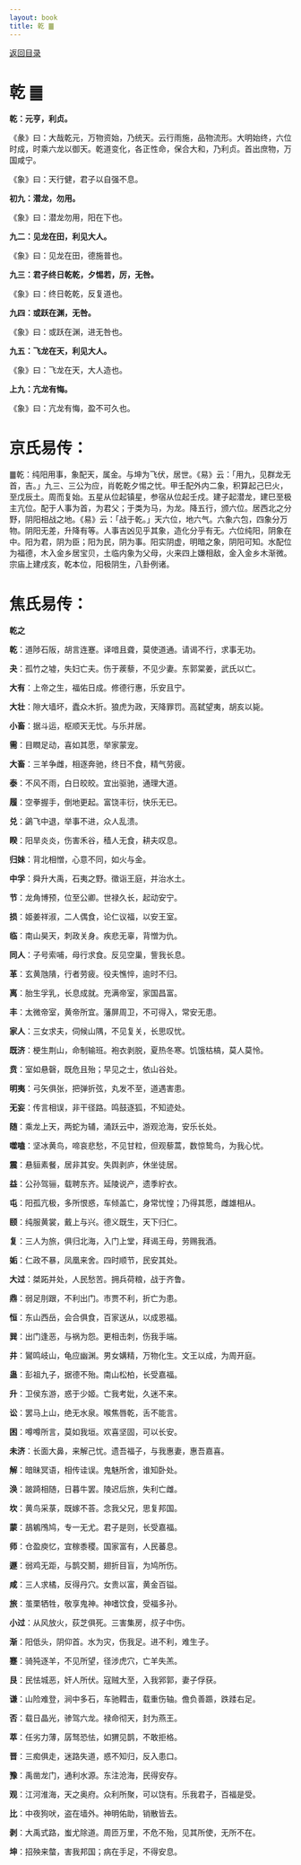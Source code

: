 ```yaml
---
layout: book
title: 乾 ䷀
---
```


[返回目录](./)

# 乾 ䷀

**乾：元亨，利贞。**

《彖》曰：大哉乾元，万物资始，乃统天。云行雨施，品物流形。大明始终，六位时成，时乘六龙以御天。乾道变化，各正性命，保合大和，乃利贞。首出庶物，万国咸宁。

《象》曰：天行健，君子以自强不息。

**初九：潜龙，勿用。**

《象》曰：潜龙勿用，阳在下也。

**九二：见龙在田，利见大人。**

《象》曰：见龙在田，德施普也。

**九三：君子终日乾乾，夕惕若，厉，无咎。**

《象》曰：终日乾乾，反复道也。

**九四：或跃在渊，无咎。**

《象》曰：或跃在渊，进无咎也。

**九五：飞龙在天，利见大人。**

《象》曰：飞龙在天，大人造也。

**上九：亢龙有悔。**

《象》曰：亢龙有悔，盈不可久也。

# 京氏易传：

䷀乾：纯阳用事，象配天，属金。与坤为飞伏，居世。《易》云：「用九，见群龙无首，吉。」九三、三公为应，肖乾乾夕惕之忧。甲壬配外内二象，积算起己巳火，至戊辰土。周而复始。五星从位起镇星，参宿从位起壬戍。建子起潜龙，建巳至极主亢位。配于人事为首，为君父；于类为马，为龙。降五行，颁六位。居西北之分野，阴阳相战之地。《易》云：「战于乾。」天六位，地六气。六象六包，四象分万物。阴阳无差，升降有等。人事吉凶见乎其象，造化分乎有无。六位纯阳，阴象在中。阳为君，阴为臣；阳为民，阴为事。阳实阴虚，明暗之象，阴阳可知。水配位为福德，木入金乡居宝贝，土临内象为父母，火来四上嫌相敌，金入金乡木渐微。宗庙上建戌亥，乾本位，阳极阴生，八卦例诸。


# 焦氏易传：

**乾之**

**乾**：道陟石阪，胡言连蹇。译喑且聋，莫使道通。请谒不行，求事无功。

**夬**：孤竹之墟，失妇亡夫。伤于蒺藜，不见少妻。东郭棠姜，武氏以亡。

**大有**：上帝之生，福佑日成。修德行惠，乐安且宁。

**大壮**：隙大墙坏，蠹众木折。狼虎为政，天降罪罚。高弑望夷，胡亥以毙。

**小畜**：据斗运，枢顺天无忧。与乐并居。

**需**：目瞤足动，喜如其愿，举家蒙宠。

**大畜**：三羊争雌，相逐奔驰，终日不食，精气劳疲。

**泰**：不风不雨，白日皎皎。宜出驱驰，通理大道。

**履**：空拳握手，倒地更起。富饶丰衍，快乐无已。

**兑**：鷁飞中退，举事不进，众人乱溃。

**睽**：阳旱炎炎，伤害禾谷，穑人无食，耕夫叹息。

**归妹**：背北相憎，心意不同，如火与金。

**中孚**：舜升大禹，石夷之野。徵诣王庭，并治水土。

**节**：龙角博预，位至公卿。世禄久长，起动安宁。

**损**：姬姜祥淑，二人偶食，论仁议福，以安王室。

**临**：南山昊天，刺政关身。疾悲无辜，背憎为仇。

**同人**：子号索哺，母行求食。反见空巢，訾我长息。

**革**：玄黄虺隤，行者劳疲。役夫憔悴，逾时不归。

**离**：胎生孚乳，长息成就。充满帝室，家国昌富。

**丰**：太微帝室，黄帝所宜。藩屏周卫，不可得入，常安无患。

**家人**：三女求夫，伺候山隅，不见复关，长思叹忧。

**既济**：梗生荆山，命制输班。袍衣剥脱，夏热冬寒。饥饿枯槁，莫人莫怜。

**贲**：室如悬磬，既危且殆；早见之士，依山谷处。

**明夷**：弓矢俱张，把弹折弦，丸发不至，道遇害患。

**无妄**：传言相误，非干径路。鸣鼓逐狐，不知迹处。

**随**：乘龙上天，两蛇为辅，涌跃云中，游观沧海，安乐长处。

**噬嗑**：坚冰黄鸟，啼哀悲愁，不见甘粒，但观藜蒿，数惊鸷鸟，为我心忧。

**震**：悬貆素餐，居非其安。失舆剥庐，休坐徒居。

**益**：公孙驾骊，载聘东齐。延陵说产，遗季紵衣。

**屯**：阳孤亢极，多所恨惑，车倾盖亡，身常忧惶；乃得其愿，雌雄相从。

**颐**：纯服黄裳，戴上与兴。德义既生，天下归仁。

**复**：三人为旅，俱归北海，入门上堂，拜谒王母，劳赐我酒。

**姤**：仁政不暴，凤凰来舍。四时顺节，民安其处。

**大过**：桀跖并处，人民愁苦。拥兵荷粮，战于齐鲁。

**鼎**：弱足刖跟，不利出门。市贾不利，折亡为患。

**恒**：东山西岳，会合俱食，百家送从，以成恩福。

**巽**：出门逢恶，与祸为怨。更相击刺，伤我手端。

**井**：鸑鸣岐山，龟应幽渊。男女媾精，万物化生。文王以成，为周开庭。

**蛊**：彭祖九子，据德不殆。南山松柏，长受嘉福。

**升**：卫侯东游，惑于少姬。亡我考妣，久迷不来。

**讼**：罢马上山，绝无水泉。喉焦唇乾，舌不能言。

**困**：噂噂所言，莫如我垣。欢喜坚固，可以长安。

**未济**：长面大鼻，来解己忧。遗吾福子，与我惠妻，惠吾嘉喜。

**解**：暗昧冥语，相传诖误。鬼魅所舍，谁知卧处。

**涣**：跛踦相随，日暮牛罢。陵迟后旅，失利亡雌。

**坎**：黄鸟采菉，既嫁不荅。念我父兄，思复邦国。

**蒙**：鴶鵴鳲鸠，专一无尤。君子是则，长受嘉福。

**师**：仓盈庾忆，宜稼黍稷。国家富有，人民蕃息。

**遯**：弱鸡无距，与鹊交鬭，翅折目盲，为鸠所伤。

**咸**：三人求橘，反得丹穴。女贵以富，黄金百镒。

**旅**：茧栗牺牲，敬享鬼神。神嗜饮食，受福多孙。

**小过**：从风放火，荻芝俱死。三害集房，叔子中伤。

**渐**：阳低头，阴仰首。水为灾，伤我足。进不利，难生子。

**蹇**：骑㹠逐羊，不见所望，径涉虎穴，亡羊失羔。

**艮**：民怯城恶，奸人所伏。寇贼大至，入我郛郭，妻子俘获。

**谦**：山险难登，涧中多石，车驰轊击，载重伤轴。儋负善踬，跌踒右足。

**否**：载日晶光，骖驾六龙。禄命彻天，封为燕王。

**萃**：任劣力薄，孱驽恐怯，如猬见鹊，不敢拒格。

**晋**：三痴俱走，迷路失道，惑不知归，反入患口。

**豫**：禹凿龙门，通利水源。东注沧海，民得安存。

**观**：江河淮海，天之奥府。众利所聚，可以饶有。乐我君子，百福是受。

**比**：中夜狗吠，盗在墙外。神明佑助，销散皆去。

**剥**：大禹式路，蚩尤除道。周匝万里，不危不殆，见其所使，无所不在。

**坤**：招殃来螫，害我邦国；病在手足，不得安息。


